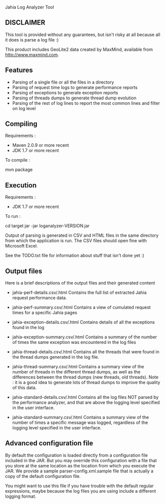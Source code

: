 
Jahia Log Analyzer Tool

DISCLAIMER
--------------------------------------------------------------------------------
This tool is provided without any guarantees, but isn't risky at all because all 
it does is parse a log file :)

This product includes GeoLite2 data created by MaxMind, available from
<a href="http://www.maxmind.com">http://www.maxmind.com</a>.

Features
--------------------------------------------------------------------------------
- Parsing of a single file or all the files in a directory
- Parsing of request time logs to generate performance reports
- Parsing of exceptions to generate exception reports
- Parsing of threads dumps to generate thread dump evolution
- Parsing of the rest of log lines to report the most common lines and filter
  on log level

Compiling
--------------------------------------------------------------------------------

Requirements : 
- Maven 2.0.9 or more recent
- JDK 1.7 or more recent

To compile :

mvn package

Execution
--------------------------------------------------------------------------------

Requirements : 
- JDK 1.7 or more recent

To run : 

cd target 
jar -jar loganalyzer-VERSION.jar

Output of parsing is generated in CSV and HTML files in the same directory from which the 
application is run. The CSV files should open fine with Microsoft Excel.

See the TODO.txt file for information about stuff that isn't done yet :)

Output files
--------------------------------------------------------------------------------
Here is a brief descriptions of the output files and their generated content 

- jahia-perf-details.csv/.html
  Contains the full list of extracted Jahia request performance data. 
  
- jahia-perf-summary.csv/.html
  Contains a view of cumulated request times for a specific Jahia pages
  
- jahia-exception-details.csv/.html
  Contains details of all the exceptions found in the log
  
- jahia-exception-summary.csv/.html
  Contains a summary of the number of times the same exception was encountered
  in the log files

- jahia-thread-details.csv/.html
  Contains all the threads that were found in the thread dumps generated in the
  log file. 
  
- jahia-thread-summary.csv/.html
  Contains a summary view of the number of threads in the different thread 
  dumps, as well as the differences between the thread dumps (new threads,
  old threads). Note : it is a good idea to generate lots of thread dumps to
  improve the quality of this data.

- jahia-standard-details.csv/.html
  Contains all the log files NOT parsed by the performance analyzer, and that
  are above the logging level specified in the user interface.

- jahia-standard-summary.csv/.html
  Contains a summary view of the number of times a specific message was logged,
  regardless of the logging level specified in the user interface.
  
Advanced configuration file
--------------------------------------------------------------------------------

By default the configuration is loaded directly from a configuration file 
included in the JAR. But you may override this configuration with a file that
you store at the same location as the location from which you execute the 
JAR. We provide a sample parser-config.xml.sample file that is actually a
copy of the default configuration file.

You might want to use this file if you have trouble with the default regular
expressions, maybe because the log files you are using include a different
logging format.